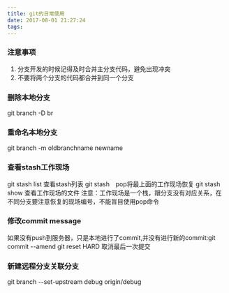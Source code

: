 ```yaml
---
title: git的日常使用
date: 2017-08-01 21:27:24
tags:
---
```

### 注意事项
1. 分支开发的时候记得及时合并主分支代码，避免出现冲突
2. 不要将两个分支的代码都合并到同一个分支
### 删除本地分支
git branch -D br
### 重命名本地分支
git branch -m  oldbranchname newname
### 查看stash工作现场
git stash list 查看stash列表
git stash　pop将最上面的工作现场恢复
git stash show 查看工作现场的文件
注意：工作现场是一个栈，跟分支没有对应关系，在不同分支要注意恢复的现场编号，不能盲目使用pop命令
### 修改commit message
如果没有push到服务器，只是本地进行了commit,并没有进行新的commit:git commit --amend
git reset HARD 取消最后一次提交
### 新建远程分支关联分支
git branch --set-upstream debug origin/debug 